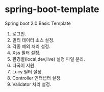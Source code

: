 # spring-boot-template
Spring boot 2.0 Basic Template

1. 로그인.
2. 멀티 데이터 소스 설정.
3. 각종 예외 처리 설정.
4. Xss 필터 설정.
5. 환경별(local,dev,live) 설정 파일 분리.
6. 다국어 지원.
7. Lucy 필터 설정.
8. Controller 인터셉터 설정.
9. Validator 처리 설정.
